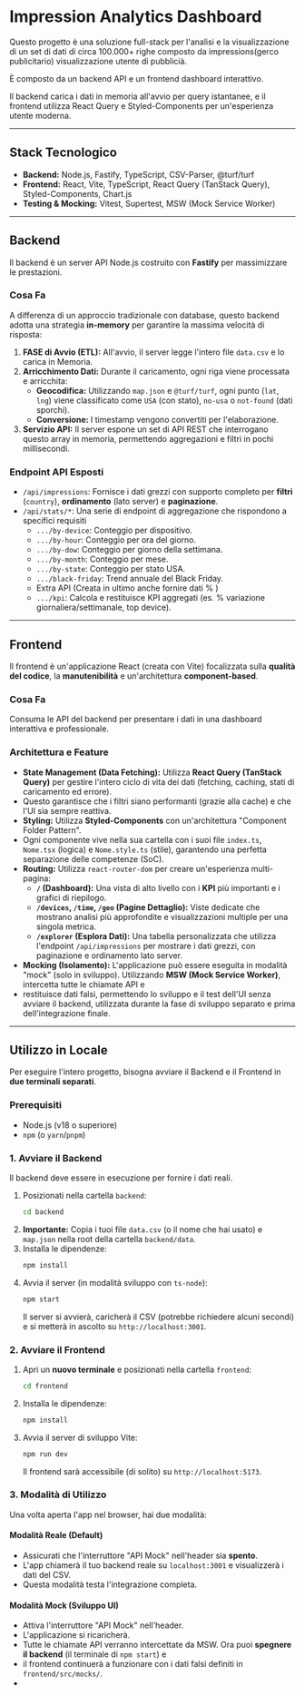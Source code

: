 # Impression Analytics Dashboard

Questo progetto è una soluzione full-stack per l'analisi e la visualizzazione di un set di dati di circa 100.000+ righe composto da impressions(gerco publicitario) visualizzazione utente di pubblicià.

È composto da un backend API e un frontend dashboard interattivo.

Il backend carica i dati in memoria all'avvio per query istantanee, e il frontend utilizza React Query e Styled-Components per un'esperienza utente moderna.

-----

## Stack Tecnologico

* **Backend:** Node.js, Fastify, TypeScript, CSV-Parser, @turf/turf
* **Frontend:** React, Vite, TypeScript, React Query (TanStack Query), Styled-Components, Chart.js
* **Testing & Mocking:** Vitest, Supertest, MSW (Mock Service Worker)

-----

## Backend

Il backend è un server API Node.js costruito con **Fastify** per massimizzare le prestazioni.

### Cosa Fa

A differenza di un approccio tradizionale con database, questo backend adotta una strategia **in-memory** per garantire la massima velocità di risposta:

1.  **FASE di Avvio (ETL):** All'avvio, il server legge l'intero file `data.csv` e lo carica in Memoria.
2.  **Arricchimento Dati:** Durante il caricamento, ogni riga viene processata e arricchita:
    * **Geocodifica:** Utilizzando `map.json` e `@turf/turf`, ogni punto (`lat`, `lng`) viene classificato come `USA` (con stato), `no-usa` o `not-found` (dati sporchi).
    * **Conversione:** I timestamp vengono convertiti per l'elaborazione.
3.  **Servizio API:** Il server espone un set di API REST che interrogano questo array in memoria, permettendo aggregazioni e filtri in pochi millisecondi.

### Endpoint API Esposti

* `/api/impressions`: Fornisce i dati grezzi con supporto completo per **filtri** (`country`), **ordinamento** (lato server) e **paginazione**.
* `/api/stats/*`: Una serie di endpoint di aggregazione che rispondono a specifici requisiti
    * `.../by-device`: Conteggio per dispositivo.
    * `.../by-hour`: Conteggio per ora del giorno.
    * `.../by-dow`: Conteggio per giorno della settimana.
    * `.../by-month`: Conteggio per mese.
    * `.../by-state`: Conteggio per stato USA.
    * `.../black-friday`: Trend annuale del Black Friday.
    * Extra API (Creata in ultimo anche fornire dati % )
    * `.../kpi`: Calcola e restituisce KPI aggregati (es. % variazione giornaliera/settimanale, top device).

-----

## Frontend

Il frontend è un'applicazione React (creata con Vite) focalizzata sulla **qualità del codice**, la **manutenibilità** e un'architettura **component-based**.

### Cosa Fa

Consuma le API del backend per presentare i dati in una dashboard interattiva e professionale.

### Architettura e Feature

* **State Management (Data Fetching):** Utilizza **React Query (TanStack Query)** per gestire l'intero ciclo di vita dei dati (fetching, caching, stati di caricamento ed errore).
* Questo garantisce che i filtri siano performanti (grazie alla cache) e che l'UI sia sempre reattiva.
* **Styling:** Utilizza **Styled-Components** con un'architettura "Component Folder Pattern". 
* Ogni componente vive nella sua cartella con i suoi file `index.ts`, `Nome.tsx` (logica) e `Nome.style.ts` (stile), garantendo una perfetta separazione delle competenze (SoC).
* **Routing:** Utilizza `react-router-dom` per creare un'esperienza multi-pagina:
    * **`/` (Dashboard):** Una vista di alto livello con i **KPI** più importanti e i grafici di riepilogo.
    * **`/devices`, `/time`, `/geo` (Pagine Dettaglio):** Viste dedicate che mostrano analisi più approfondite e visualizzazioni multiple per una singola metrica.
    * **`/explorer` (Esplora Dati):** Una tabella personalizzata che utilizza l'endpoint `/api/impressions` per mostrare i dati grezzi, con paginazione e ordinamento lato server.
* **Mocking (Isolamento):** L'applicazione può essere eseguita in modalità "mock" (solo in sviluppo). Utilizzando **MSW (Mock Service Worker)**, intercetta tutte le chiamate API e 
* restituisce dati falsi, permettendo lo sviluppo e il test dell'UI senza avviare il backend, utilizzata durante la fase di sviluppo separato e prima dell'integrazione finale.

-----

## Utilizzo in Locale

Per eseguire l'intero progetto, bisogna avviare il Backend e il Frontend in **due terminali separati**.

### Prerequisiti

* Node.js (v18 o superiore)
* `npm` (o `yarn`/`pnpm`)

### 1\. Avviare il Backend

Il backend deve essere in esecuzione per fornire i dati reali.

1.  Posizionati nella cartella `backend`:
    ```bash
    cd backend
    ```
2.  **Importante:** Copia i tuoi file `data.csv` (o il nome che hai usato) e `map.json` nella root della cartella `backend/data`.
3.  Installa le dipendenze:
    ```bash
    npm install
    ```
4.  Avvia il server (in modalità sviluppo con `ts-node`):
    ```bash
    npm start
    ```
    Il server si avvierà, caricherà il CSV (potrebbe richiedere alcuni secondi) e si metterà in ascolto su `http://localhost:3001`.

### 2\. Avviare il Frontend

1.  Apri un **nuovo terminale** e posizionati nella cartella `frontend`:
    ```bash
    cd frontend
    ```
2.  Installa le dipendenze:
    ```bash
    npm install
    ```
3.  Avvia il server di sviluppo Vite:
    ```bash
    npm run dev
    ```
    Il frontend sarà accessibile (di solito) su `http://localhost:5173`.

### 3\. Modalità di Utilizzo

Una volta aperta l'app nel browser, hai due modalità:

#### Modalità Reale (Default)

* Assicurati che l'interruttore "API Mock" nell'header sia **spento**.
* L'app chiamerà il tuo backend reale su `localhost:3001` e visualizzerà i dati del CSV.
* Questa modalità testa l'integrazione completa.

#### Modalità Mock (Sviluppo UI)

* Attiva l'interruttore "API Mock" nell'header.
* L'applicazione si ricaricherà.
* Tutte le chiamate API verranno intercettate da MSW. Ora puoi **spegnere il backend** (il terminale di `npm start`) e 
* il frontend continuerà a funzionare con i dati falsi definiti in `frontend/src/mocks/`.
* 